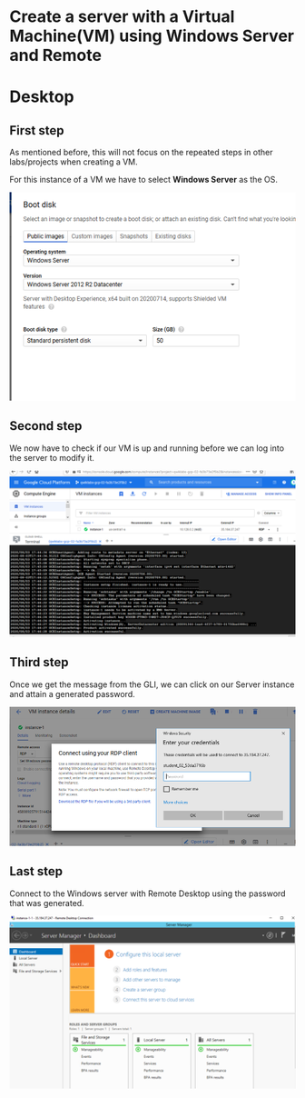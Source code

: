 # Create a server with a Virtual Machine(VM) using Windows Server and Remote
# Desktop

## First step

As mentioned before, this will not focus on the repeated steps in other labs/projects when creating a VM.

For this instance of a VM we have to select **Windows Server** as the OS.

![create_winSER](https://github.com/r0meroh/python_automations/blob/master/create_vm_with_windows/create_win_server.PNG)


## Second step

We now have to check if our VM is up and running before we can log into the
server to modify it.

![check_status](https://github.com/r0meroh/python_automations/blob/master/create_vm_with_windows/win_ser_upAndRunning.PNG)

## Third step

Once we get the message from the GLI, we can click on our Server instance and attain a generated password.


![connect](https://github.com/r0meroh/python_automations/blob/master/create_vm_with_windows/connect_rdp.PNG)

## Last step

Connect to the Windows server with Remote Desktop using the password that was generated.

![done](https://github.com/r0meroh/python_automations/blob/master/create_vm_with_windows/remote_desktop.PNG)
